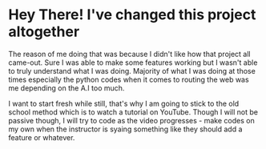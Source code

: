 # Hey There! I've changed this project altogether

The reason of me doing that was because I didn't like how that project all came-out. Sure I was able to make some features working but I wasn't able to truly understand what I was doing. Majority of what I was doing at those times especially the python codes when it comes to routing the web was me depending on the A.I too much.

I want to start fresh while still, that's why I am going to stick to the old school method which is to watch a tutorial on YouTube. Though I will not be passive though, I will try to code as the video progresses - make codes on my own when the instructor is syaing something like they should add a feature or whatever.